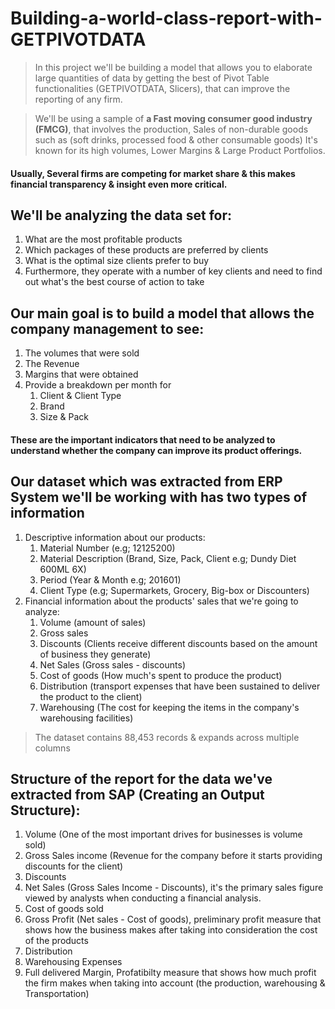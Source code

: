 # Building-a-world-class-report-with-GETPIVOTDATA

> In this project we'll be building a model that allows you to elaborate large quantities of data by getting the best of Pivot Table functionalities (GETPIVOTDATA, Slicers), that can improve the reporting of any firm.

> We'll be using a sample of **a Fast moving consumer good industry (FMCG)**, that involves the production, Sales of non-durable goods such as (soft drinks, processed food & other consumable goods) It's known for its high volumes, Lower Margins & Large Product Portfolios.

#### Usually, Several firms are competing for market share & this makes financial transparency & insight even more critical.

## We'll be analyzing the data set for:
1. What are the most profitable products
2. Which packages of these products are preferred by clients
3. What is the optimal size clients prefer to buy
4. Furthermore, they operate with a number of key clients and need to find out what's the best course of action to take

## Our main goal is to build a model that allows the company management to see: 
1. The volumes that were sold 
2. The Revenue
3. Margins that were obtained
4. Provide a breakdown per month for
   1. Client & Client Type
   2. Brand 
   3. Size & Pack 
   
#### These are the important indicators that need to be analyzed to understand whether the company can improve its product offerings.

## Our dataset which was extracted from ERP System  we'll be working with has two types of information
1. Descriptive information about our products:
    1. Material Number (e.g; 12125200)
    2. Material Description (Brand, Size, Pack, Client e.g; Dundy Diet 600ML 6X)
    3. Period (Year & Month e.g; 201601)
    4. Client Type (e.g; Supermarkets, Grocery, Big-box or Discounters)
2. Financial information about the products' sales that we're going to analyze:
    1. Volume (amount of sales)
    2. Gross sales
    3. Discounts (Clients receive different discounts based on the amount of business they generate)
    4. Net Sales (Gross sales - discounts)
    5. Cost of goods (How much's spent to produce the product)
    6. Distribution (transport expenses that have been sustained to deliver the product to the client)
    7. Warehousing (The cost for keeping the items in the company's warehousing facilities)
 
 > The dataset contains 88,453 records & expands across multiple columns 

## Structure of the report for the data we've extracted from SAP (Creating an Output Structure):
 
1. Volume (One of the most important drives for businesses is volume sold)
2. Gross Sales income (Revenue for the company before it starts providing discounts for the client)
3. Discounts
4. Net Sales (Gross Sales Income - Discounts), it's the primary sales figure viewed by analysts when conducting a financial analysis.
5. Cost of goods sold
6. Gross Profit (Net sales - Cost of goods), preliminary profit measure that shows how the business makes after taking into consideration the cost of the products
7. Distribution
8. Warehousing Expenses
9. Full delivered Margin, Profatibilty measure that shows how much profit the firm makes when taking into account (the production, warehousing & Transportation)
